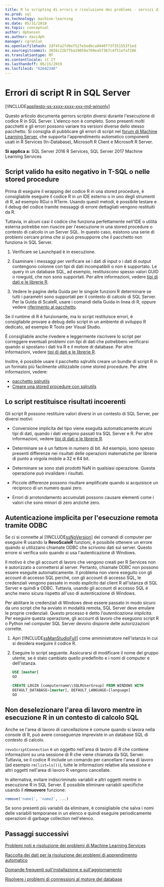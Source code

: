 ```yaml
---
title: R lo scripting di errori e risoluzione dei problemi - servizi di SQL Server Machine Learning
ms.prod: sql
ms.technology: machine-learning
ms.date: 05/31/2018
ms.topic: conceptual
author: dphansen
ms.author: davidph
manager: cgronlun
ms.openlocfilehash: 2df4fa2fd9ef52fe5edbca9440f73f351553f1ed
ms.sourcegitcommit: 3026c22b7fba19059a769ea5f367c4f51efaf286
ms.translationtype: MT
ms.contentlocale: it-IT
ms.lasthandoff: 06/15/2019
ms.locfileid: "62642346"
---
```

# <a name="r-scripting-errors-in-sql-server"></a>Errori di script R in SQL Server
[!INCLUDE[appliesto-ss-xxxx-xxxx-xxx-md-winonly](../includes/appliesto-ss-xxxx-xxxx-xxx-md-winonly.md)]

Questo articolo documenta gerrors scriptin diversi durante l'esecuzione di codice R in SQL Server. L'elenco non è completo. Sono presenti molti pacchetti e gli errori possono variare tra versioni diverse dello stesso pacchetto. Si consiglia di pubblicare gli errori di script nel [forum di Machine Learning Server](https://social.msdn.microsoft.com/Forums/en-US/home?category=MicrosoftR), che supporta l'apprendimento automatico componenti usati in R Services (In-Database), Microsoft R Client e Microsoft R Server.

**Si applica a:** SQL Server 2016 R Services, SQL Server 2017 Machine Learning Services


## <a name="valid-script-fails-in-t-sql-or-in-stored-procedures"></a>Script valido ha esito negativo in T-SQL o nelle stored procedure

Prima di eseguire il wrapping del codice R in una stored procedure, è consigliabile eseguire il codice R in un IDE esterno o in uno degli strumenti di R, ad esempio RGui o RTerm. Usando questi metodi, è possibile testare e il debug del codice tramite messaggi di errore dettagliati vengono restituiti da R.

Tuttavia, in alcuni casi il codice che funziona perfettamente nell'IDE o utilità esterna potrebbe non riuscire per l'esecuzione in una stored procedure o contesto di calcolo in un Server SQL. In questo caso, esistono una serie di problemi cercare prima che si può presupporre che il pacchetto non funziona in SQL Server.

1. Verificare se Launchpad è in esecuzione.

2. Esaminare i messaggi per verificare se i dati di input o i dati di output contengono colonne con tipi di dati incompatibili o non è supportato. Le query in un database SQL, ad esempio, restituiscono spesso valori GUID o rowguid, che non sono supportati. Per altre informazioni, vedere [tipi di dati e le librerie R](r/r-libraries-and-data-types.md).

3. Vedere le pagine della Guida per le singole funzioni R determinare se tutti i parametri sono supportati per il contesto di calcolo di SQL Server. Per la Guida di ScaleR, usare i comandi della Guida in linea di R, oppure vedere [riferimento al pacchetto](https://docs.microsoft.com/r-server/r-reference/revoscaler/revoscaler).

Se il runtime di R è funzionante, ma lo script restituisce errori, è consigliabile provare a debug dello script in un ambiente di sviluppo R dedicato, ad esempio R Tools per Visual Studio.

È consigliabile anche rivedere e leggermente riscrivere lo script per correggere eventuali problemi con tipi di dati che potrebbero verificarsi quando si spostano i dati tra R e il motore di database. Per altre informazioni, vedere [tipi di dati e le librerie R](r/r-libraries-and-data-types.md).

Inoltre, è possibile usare il pacchetto sqlrutils creare un bundle di script R in un formato più facilmente utilizzabile come stored procedure. Per altre informazioni, vedere:
* [pacchetto sqlrutils](r/ref-r-sqlrutils.md)
* [Creare una stored procedure con sqlrutils](r/how-to-create-a-stored-procedure-using-sqlrutils.md)

## <a name="script-returns-inconsistent-results"></a>Lo script restituisce risultati incoerenti

Gli script R possono restituire valori diversi in un contesto di SQL Server, per diversi motivi:

- Conversione implicita del tipo viene eseguita automaticamente alcuni tipi di dati, quando i dati vengono passati tra SQL Server e R. Per altre informazioni, vedere [tipi di dati e le librerie R](r/r-libraries-and-data-types.md).

- Determinare se è un fattore in numero di bit. Ad esempio, sono spesso presenti differenze nei risultati delle operazioni matematiche per librerie di punto a virgola mobile a 32 e 64 bit.

- Determinare se sono stati prodotti NaN in qualsiasi operazione. Questa operazione può invalidare i risultati.

- Piccole differenze possono risultare amplificate quando si acquisisce un reciproco di un numero quasi zero.

- Errori di arrotondamento accumulati possono causare elementi come i valori che sono minori di zero anziché zero.

## <a name="implied-authentication-for-remote-execution-via-odbc"></a>Autenticazione implicita per l'esecuzione remota tramite ODBC

Se ci si connette al [!INCLUDE[ssNoVersion](../includes/ssnoversion-md.md)] dei comandi di computer per eseguire R usando la **RevoScaleR** funzioni, è possibile ottenere un errore quando si utilizzano chiamate ODBC che scrivono dati sul server. Questo errore si verifica solo quando si usa l'autenticazione di Windows.

Il motivo è che gli account di lavoro che vengono creati per R Services non è autorizzato a connettersi al server. Pertanto, chiamate ODBC non possono essere eseguite automaticamente. Il problema non viene eseguito con gli account di accesso SQL perché, con gli account di accesso SQL, le credenziali vengono passate in modo esplicito dal client R all'istanza di SQL Server e quindi a ODBC. Tuttavia, usando gli account di accesso SQL è anche meno sicura rispetto all'uso di autenticazione di Windows.

Per abilitare le credenziali di Windows deve essere passato in modo sicuro da uno script che ha avviato in modalità remota, SQL Server deve emulare le proprie credenziali. Questo processo è detto _l'autenticazione implicita_. Per eseguire questa operazione, gli account di lavoro che eseguono script R o Python nel computer SQL Server devono disporre delle autorizzazioni corrette.

1. Apri [!INCLUDE[ssManStudioFull](../includes/ssmanstudiofull-md.md)] come amministratore nell'istanza in cui si desidera eseguire il codice R.

2. Eseguire lo script seguente. Assicurarsi di modificare il nome del gruppo utente, se è stato cambiato quello predefinito e i nomi di computer e dell'istanza.

    ```sql
    USE [master]
    GO
    
    CREATE LOGIN [computername\\SQLRUserGroup] FROM WINDOWS WITH
    DEFAULT_DATABASE=[master], DEFAULT_LANGUAGE=[language]
    GO
    ```

## <a name="avoid-clearing-the-workspace-while-youre-running-r-in-a-sql-compute-context"></a>Non deselezionare l'area di lavoro mentre in esecuzione R in un contesto di calcolo SQL

Anche se l'area di lavoro di cancellazione è comune quando si lavora nella console di R, può avere conseguenze impreviste in un database SQL di contesto di calcolo.

`revoScriptConnection` è un oggetto nell'area di lavoro di R che contiene informazioni su una sessione di R che viene chiamata da SQL Server. Tuttavia, se il codice R include un comando per cancellare l'area di lavoro (ad esempio `rm(list=ls())`), tutte le informazioni relative alla sessione e altri oggetti nell'area di lavoro R vengono cancellate.

In alternativa, evitare indiscriminato variabili e altri oggetti mentre in esecuzione R in SQL Server. È possibile eliminare variabili specifiche usando il **rimuovere** funzione:

```R
remove('name1', 'name2', ...)
```

Se sono presenti più variabili da eliminare, è consigliabile che salva i nomi delle variabili temporanee in un elenco e quindi eseguire periodicamente operazioni di garbage collection nell'elenco.



## <a name="next-steps"></a>Passaggi successivi

[Problemi noti e risoluzione dei problemi di Machine Learning Services](machine-learning-troubleshooting-faq.md)

[Raccolta dei dati per la risoluzione dei problemi di apprendimento automatico](data-collection-ml-troubleshooting-process.md)

[Domande frequenti sull'installazione e sull'aggiornamento](r/upgrade-and-installation-faq-sql-server-r-services.md)

[Risolvere i problemi di connessioni al motore del database](../database-engine/configure-windows/troubleshoot-connecting-to-the-sql-server-database-engine.md)
